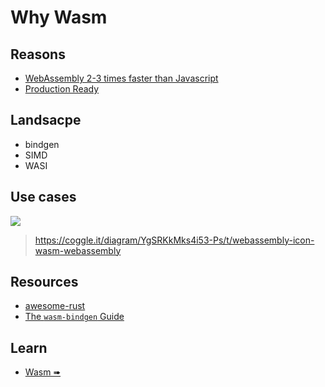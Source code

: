 # Why Wasm

## Reasons

- [WebAssembly 2-3 times faster than Javascript](https://vercel.com/blog/introducing-support-for-webassembly-at-the-edge)
- [Production Ready](https://bytecodealliance.org/articles/wasmtime-1-0-fast-safe-and-production-ready)

## Landsacpe

- bindgen
- SIMD
- WASI

## Use cases

![](https://user-images.githubusercontent.com/97060/158044484-13e84872-a725-4710-88cb-7dff9fb8518f.png)

> https://coggle.it/diagram/YgSRKkMks4i53-Ps/t/webassembly-icon-wasm-webassembly

## Resources

- [awesome-rust](https://github.com/katopz/awesome-rust)
- [The `wasm-bindgen` Guide](https://rustwasm.github.io/wasm-bindgen/)

## Learn

- [Wasm ➠](../wasm/mod.md)
